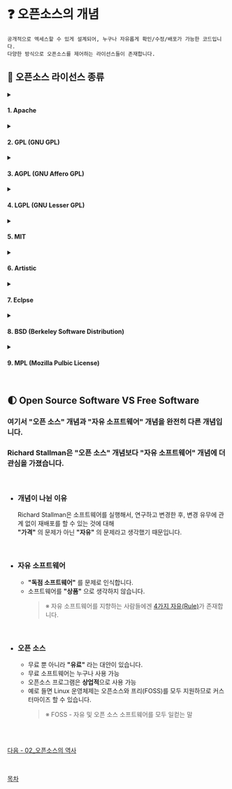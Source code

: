 # **:question: 오픈소스의 개념**
```
공개적으로 엑세스할 수 있게 설계되어, 누구나 자유롭게 확인/수정/배포가 가능한 코드입니다.
다양한 방식으로 오픈소스를 제어하는 라이선스들이 존재합니다.
```
## **:bookmark_tabs: 오픈소스 라이선스 종류**
<details>
<summary><h4>1. Apache</h4></summary>

    아파치 소프트웨어 재단 자체적으로 만든 라이선스입니다.<br>
   - 소스코드에 대한 공개 의무 등의 의무사항은 없지만 아파치 라이선스의 소스코드를 수정하여 배포하는 경우<br>
    아파치 라이선스, 버전 2.0을 꼭 포함시켜야 하며 아파치 재단에서 만든 소프트웨어임을 밝혀야 합니다.
    - 안드로이드 (v2.0) | 하둡 (v2.0)

</details>
<details>
<summary><h4>2.  GPL (GNU GPL)</h4></summary>

   자유 소프트웨어 재단(FSF)에서 만든 라이선스 입니다.
   - 가장 강한 제약 조건을 포함하고 있는 카피레프트(Copyleft) 조항이 있습니다.
   - GPL 프로그램은 어떤 목적으로, 어떤 형태로든 사용할 수 있지만<br>
    사용하거나 변경된 프로그램을 배포하는 경우 무조건 동일한 라이선스 즉, GPL로 공개해야 한다는 강력한 조항이 담겨있습니다.
    - Mozilla Firefox (v2.0) | Linux 커널 (v2.0) | Git (v2.0) | MariaDB (v2.0) | Wordpress (v2.0) | Drupal (v2.0)

</details>
<details>

<summary><h4>3. AGPL (GNU Affero GPL)</h4></summary>
   GPL을 기반으로 만들어진 라이선스로 자유 소프트웨어 재단(FSF)에서 만든 라이선스 입니다.
   - 서버에서 프로그램을 실행하여 다른 사용자들과 통신하게 된다면,<br>
    실행되고 있는 프로그램의 소스 코드를 사용자들이 다운로드 받을 수 있게 해야 한다는 독특한 조항이 담겨있습니다.
    - MongoDB

</details>
<details>
<summary><h4>4. LGPL (GNU Lesser GPL)</h4></summary>
   자유 소프트웨어 재단(FSF)의 강력한 철학이 담긴, GPL의 카피레프트 조항을 보완하기 위해 만든 라이선스입니다.
   - 소라이브러리/모듈 링크를 허용한 라이선스입니다.
   - Mozzilla Firefox(v2.1)
</details>
<details>
<summary><h4>5. MIT</he></summary>
   미국 매사추세츠 공과대학교(MIT)에서 해당 대학의 소프트웨어 공학도들을 돕기 위해 개발한 라이선스입니다.
   - 라이선스와 저작권 관련 명시만 지켜주면 되는 조건을 가진 라이선스 입니다.
   - Bootstrap | Angular.js | Backbone.js | jQurey
</details>
<details>
<summary><h4>6. Artistic</h4></summary>
   Perl 프로그래밍 언어를 사용하던 Larry Wall이 표준 펄(Perl) 기능을 위해 개발한 라이선스입니다.
   - NPM(Node Pacakge Manager) (v2.0)
</details>
<details>
<summary><h4>7. Eclpse</h4></summary>
   이클립스사에서 비즈니스 환경에 적합하도록 만든 기업 친화적인 라이선스 입니다.
   - 강력한 카피레프트 조항이 담긴 GPL 보다 제약 조건이 완화된 라이선스입니다.
   - Eclipse (v1.0)
</details>
<details>
<summary><h4>8. BSD (Berkeley Software Distribution)</h4></summary>
   버클리의 캘리포니아 대학에서 배포하는 공개 소프트웨어의 라이선스입니다.
   - 저작권 표시 조건 외 아무런 제한 없이 누구나 자신의 용도로 사용할 수 있도록 만들어 졌습니다.
   - Nginx (The BSD 2-Clause License)
</details>
<details>
<summary><h4>9. MPL (Mozilla Pulbic License)</h4></summary>
   과거 넷스케이프(Netscape) 브라우저의 소스코드를 공개하기 위해 개발된 라이선스입니다.<br>
   - 소스코드와 실행파일의 저작권을 분리함으로써 수정한 소스코드의 경우 MPL로 공개하고 원저작자에게 수정한 부분에 대해 알려야 하지만<br>실행파일은 독점 라이선스로 배포가 가능합니다.
   - Mozilla Firefox (v1.1) | Mozilla Thunderbird (v1.1)
</details>

<br>

## **:first_quarter_moon: Open Source Software VS Free Software**
### 여기서 **"오픈 소스"** 개념과 **"자유 소프트웨어"** 개념을 완전히 다른 개념입니다.
### Richard Stallman은 **"오픈 소스"** 개념보다 **"자유 소프트웨어"** 개념에 더 관심을 가졌습니다.

<br>

- ### **개념이 나뉜 이유**<br>
    Richard Stallman은 소프트웨어를 실행해서, 연구하고 변경한 후, 변경 유무에 관계 없이 재배포를 할 수 있는 것에 대해<br>
    **"가격"** 의 문제가 아닌 **"자유"** 의 문제라고 생각했기 때문입니다.

<br>


  - ### **자유 소프트웨어**<br>
      - **"독점 소프트웨어"** 를 문제로 인식합니다.<br>
      - 소프트웨어를 **"상품"** 으로 생각하지 않습니다.
        >※ 자유 소프트웨어를 지향하는 사람들에겐 [4가지 자유(Rule)](/02_History.md/#1985년-자유소프트웨어-재단-fsfhttpwwwfsforg을-조직했습니다br)가 존재합니다.<br>
    
<br>

  - ### **오픈 소스**<br>
      - 무료 뿐 아니라 **"유료"** 라는 대안이 있습니다.<br>
      - 무료 소프트웨어는 누구나 사용 가능
      - 오픈소스 프로그램은 **상업적**으로 사용 가능
      - 예로 들면 Linux 운영체제는 오픈소스와 프리(FOSS)를 모두 지원하므로 커스터마이즈 할 수 있습니다.
          >※ FOSS - 자유 및 오픈 소스 소프트웨어를 모두 일컫는 말

<br><br>

[다음 - 02_오픈소스의 역사](02_History.md)

<br>

[목차](README.md)